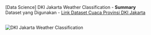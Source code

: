 [Data Science] DKI Jakarta Weather Classification - **Summary**<br>
Dataset yang Digunakan - <a href="https://data.jakarta.go.id/dataset/data-prakiraan-cuaca-wilayah-provinsi-dki-jakarta-tahun-2018">Link Dataset Cuaca Provinsi DKI Jakarta</a><br><br>

![DKI Jakarta Weather Classification](https://github.com/raihankemmy/Data-Science_Project/assets/60603057/15d7b843-2595-4324-83b6-ecf1c12b479d)


